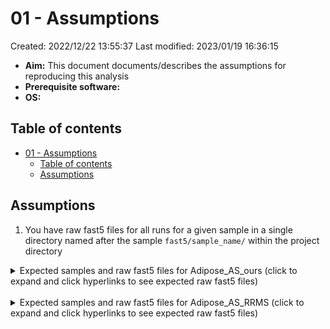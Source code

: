 # 01 - Assumptions

Created: 2022/12/22 13:55:37
Last modified: 2023/01/19 16:36:15

- **Aim:** This document documents/describes the assumptions for reproducing this analysis
- **Prerequisite software:**
- **OS:**

## Table of contents

- [01 - Assumptions](#01---assumptions)
  - [Table of contents](#table-of-contents)
  - [Assumptions](#assumptions)

## Assumptions

1. You have raw fast5 files for all runs for a given sample in a single directory named after the sample `fast5/sample_name/` within the project directory

<details><summary markdown="span">Expected samples and raw fast5 files for Adipose_AS_ours (click to expand and click hyperlinks to see expected raw fast5 files)</summary>

- [AB526A](./expected_fast5_files/Adipose_AS_ours/AB526A.txt)
- [AB526B](./expected_fast5_files/Adipose_AS_ours/AB526B.txt)
- [AB740A](./expected_fast5_files/Adipose_AS_ours/AB740A.txt)
- [AB740B](./expected_fast5_files/Adipose_AS_ours/AB740B.txt)
- [AB755A](./expected_fast5_files/Adipose_AS_ours/AB755A.txt)
- [AB755B](./expected_fast5_files/Adipose_AS_ours/AB755B.txt)
- [AB792A](./expected_fast5_files/Adipose_AS_ours/AB792A.txt)
- [AB792B](./expected_fast5_files/Adipose_AS_ours/AB792B.txt)
- [AB1052A](./expected_fast5_files/Adipose_AS_ours/AB1052A.txt)
- [AB1052B](./expected_fast5_files/Adipose_AS_ours/AB1052B.txt)
- [OM1052A](./expected_fast5_files/Adipose_AS_ours/OM1052A.txt)
- [OM1052B](./expected_fast5_files/Adipose_AS_ours/OM1052B.txt)

New extraction

- [AB1052A](./expected_fast5_files/Adipose_AS_ours/new_extraction/AB1052A.txt)

</details>
<br/>

<details><summary markdown="span">Expected samples and raw fast5 files for Adipose_AS_RRMS (click to expand and click hyperlinks to see expected raw fast5 files)</summary>

- [AB740B](./expected_fast5_files/Adipose_AS_RRMS/AB740B.txt)
- [AB755B](./expected_fast5_files/Adipose_AS_RRMS/AB755B.txt)
- [OM1052A](./expected_fast5_files/Adipose_AS_RRMS/OM1052A.txt)
- [OM1052B](./expected_fast5_files/Adipose_AS_RRMS/OM1052B.txt)

</details>
<br/>

